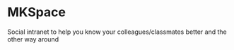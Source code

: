 # MKSpace
Social intranet to help you know your colleagues/classmates better and the other way around
